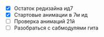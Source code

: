 - [x] Остаток редизайна ид7
- [x] Стартовые анимации в 7м ид
- [ ] Проверка анимаций 21й
- [ ] Разобраться с сабмодулями гита
